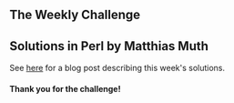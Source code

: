 ## The Weekly Challenge
## Solutions in Perl by Matthias Muth

See [here](perl/#readme) for a blog post describing this week's solutions.

#### Thank you for the challenge!
